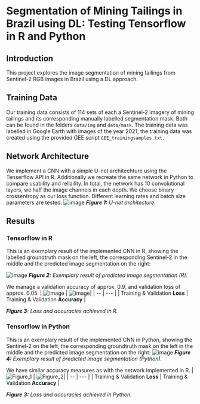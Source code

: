 # Segmentation of Mining Tailings in Brazil using DL: Testing Tensorflow in R and Python

## Introduction
This project explores the image segmentation of mining tailings from Sentinel-2 RGB images in Brazil using a DL approach. 

## Training Data
Our training data consists of 114 sets of each a Sentinel-2 imagery of mining tailings and its corresponding manually labelled segmentation mask. Both can be found in the folders `data/img` and `data/mask`. The training data was labelled in Google Earth with images of the year 2021, the training data was created using the provided GEE script `GEE_trainingsamples.txt`.

## Network Architecture
We implement a CNN with a simple U-net architechture using the Tenserflow API in R. Additionally we recreate the same network in Python to compare usability and reliaility. In total, the network has 10 convolutional layers, we half the image channels in each depth. We choose binary crossentropy as our loss function. Different learning rates and batch size parameters are tested.
![image](https://github.com/IsasGithub/tailings_seg/assets/116874799/ddcaa1cb-099e-4337-b815-670bb21d8cf7)
***Figure 1:** U-net architecture.* 

## Results
### Tensorflow in R
This is an exemplary result of the implemented CNN in R, showing the labelled groundtruth mask on the left, the corresponding Sentinel-2 in the middle and the predicted image segmentation on the right:

![image](https://github.com/IsasGithub/tailings_seg/assets/116874799/61203401-1569-4567-b1f8-b65bc255aad7)
***Figure 2:** Exemplary result of predicted image segmentation (R).* 

We manage a validation accuracy of approx. 0.9, and validation loss of approx. 0.05.
| ![image](https://github.com/IsasGithub/tailings_seg/assets/116874799/44087c93-9035-4088-89ca-1c5baac0bd45) | ![image](https://github.com/IsasGithub/tailings_seg/assets/116874799/af773968-6810-435a-944f-dbf1d91ffa77)|
| -- | --- |
| Training & Validation **Loss** | Training & Validation **Accuracy** |

***Figure 3:** Loss and accuracies achieved in R.* 

### Tensorflow in Python
This is an exemplary result of the implemented CNN in Python, showing the Sentinel-2 on the left, the corresponding groundtruth mask on the left in the middle and the predicted image segmentation on the right:
![image](https://github.com/IsasGithub/tailings_seg/assets/116874799/10aea9be-8358-4474-9374-80a2d06cb417)
***Figure 4:** Exemplary result of predicted image segmentation (Python).* 

We have similar accuracy measures as with the network implemented in R.
| ![Figure_1](https://github.com/IsasGithub/tailings_seg/assets/116874799/00fbadb2-acac-43af-8b3a-ba31f2a05bfe) | ![Figure_2](https://github.com/IsasGithub/tailings_seg/assets/116874799/68ca701f-c512-4eb2-9a89-cee85e4a576a)|
| -- | --- |
| Training & Validation **Loss** | Training & Validation **Accuracy** |

***Figure 3:** Loss and accuracies achieved in Python.* 
